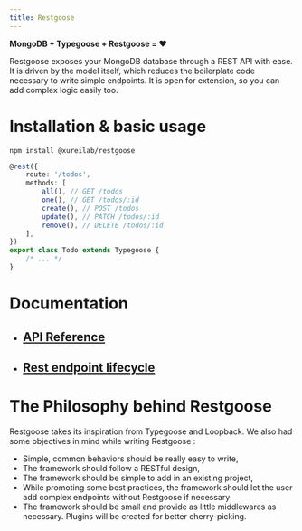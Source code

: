 ```yaml
---
title: Restgoose
---
```

**MongoDB + Typegoose + Restgoose = ❤️️**

Restgoose exposes your MongoDB database through a REST API with ease. 
It is driven by the model itself, which reduces the boilerplate code necessary to write simple endpoints.
It is open for extension, so you can add complex logic easily too.

# Installation & basic usage
```
npm install @xureilab/restgoose
```

```typescript
@rest({
    route: '/todos',
    methods: [
        all(), // GET /todos
        one(), // GET /todos/:id
        create(), // POST /todos
        update(), // PATCH /todos/:id
        remove(), // DELETE /todos/:id
    ],
})
export class Todo extends Typegoose {
    /* ... */
}
```


# Documentation

- ## [API Reference](./API.md)
- ## [Rest endpoint lifecycle](./rest-lifecycle.md)

# The Philosophy behind Restgoose
Restgoose takes its inspiration from Typegoose and Loopback.
We also had some objectives in mind while writing Restgoose :
- Simple, common behaviors should be really easy to write,
- The framework should follow a RESTful design,
- The framework should be simple to add in an existing project,
- While promoting some best practices, the framework should let the user add 
  complex endpoints without Restgoose if necessary
- The framework should be small and provide as little middlewares as necessary. 
  Plugins will be created for better cherry-picking. 